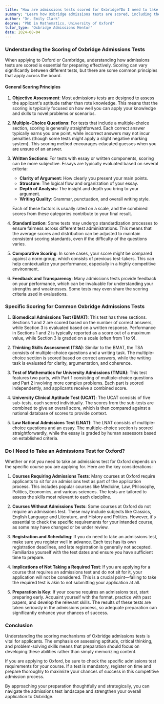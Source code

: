 ```yaml
---
title: "How are admissions tests scored for Oxbridge?Do I need to take an admissions test for Oxford?"
summary: "Learn how Oxbridge admissions tests are scored, including the need for an admissions test at Oxford, to prepare effectively for your application."
author: "Dr. Emily Clark"
degree: "PhD in Mathematics, University of Oxford"
tutor_type: "Oxbridge Admissions Mentor"
date: 2024-08-04
---
```


### Understanding the Scoring of Oxbridge Admissions Tests

When applying to Oxford or Cambridge, understanding how admissions tests are scored is essential for preparing effectively. Scoring can vary significantly between different tests, but there are some common principles that apply across the board. 

#### General Scoring Principles

1. **Objective Assessment**: Most admissions tests are designed to assess the applicant's aptitude rather than rote knowledge. This means that the scoring is typically focused on how well you can apply your knowledge and skills to novel problems or scenarios.

2. **Multiple-Choice Questions**: For tests that include a multiple-choice section, scoring is generally straightforward. Each correct answer typically earns you one point, while incorrect answers may not incur penalties (though some tests might apply a slight negative marking system). This scoring method encourages educated guesses when you are unsure of an answer.

3. **Written Sections**: For tests with essay or written components, scoring can be more subjective. Essays are typically evaluated based on several criteria:
   - **Clarity of Argument**: How clearly you present your main points.
   - **Structure**: The logical flow and organization of your essay.
   - **Depth of Analysis**: The insight and depth you bring to your argument.
   - **Writing Quality**: Grammar, punctuation, and overall writing style.

   Each of these factors is usually rated on a scale, and the combined scores from these categories contribute to your final result.

4. **Standardization**: Some tests may undergo standardization processes to ensure fairness across different test administrations. This means that the average scores and distribution can be adjusted to maintain consistent scoring standards, even if the difficulty of the questions varies.

5. **Comparative Scoring**: In some cases, your score might be compared against a norm group, which consists of previous test-takers. This can help contextualize your performance, especially in a highly competitive environment.

6. **Feedback and Transparency**: Many admissions tests provide feedback on your performance, which can be invaluable for understanding your strengths and weaknesses. Some tests may even share the scoring criteria used in evaluations.

### Specific Scoring for Common Oxbridge Admissions Tests

1. **Biomedical Admissions Test (BMAT)**: This test has three sections. Sections 1 and 2 are scored based on the number of correct answers, while Section 3 is evaluated based on a written response. Performance in Sections 1 and 2 is typically reported as a score out of a maximum value, while Section 3 is graded on a scale (often from 1 to 9).

2. **Thinking Skills Assessment (TSA)**: Similar to the BMAT, the TSA consists of multiple-choice questions and a writing task. The multiple-choice section is scored based on correct answers, while the writing task is evaluated for clarity, argumentation, and coherence.

3. **Test of Mathematics for University Admissions (TMUA)**: This test features two parts, with Part 1 consisting of multiple-choice questions and Part 2 involving more complex problems. Each part is scored independently, and applicants receive a combined score.

4. **University Clinical Aptitude Test (UCAT)**: The UCAT consists of five sub-tests, each scored individually. The scores from the sub-tests are combined to give an overall score, which is then compared against a national database of scores to provide context.

5. **Law National Admissions Test (LNAT)**: The LNAT consists of multiple-choice questions and an essay. The multiple-choice section is scored straightforwardly, while the essay is graded by human assessors based on established criteria.

### Do I Need to Take an Admissions Test for Oxford?

Whether or not you need to take an admissions test for Oxford depends on the specific course you are applying for. Here are the key considerations:

1. **Courses Requiring Admissions Tests**: Many courses at Oxford require applicants to sit for an admissions test as part of the application process. This includes popular courses like Medicine, Law, Philosophy, Politics, Economics, and various sciences. The tests are tailored to assess the skills most relevant to each discipline.

2. **Courses Without Admissions Tests**: Some courses at Oxford do not require an admissions test. These may include subjects like Classics, English Language and Literature, and History and Politics. However, it's essential to check the specific requirements for your intended course, as some may have changed or be under review.

3. **Registration and Scheduling**: If you do need to take an admissions test, make sure you register well in advance. Each test has its own registration deadlines, and late registration is generally not accepted. Familiarize yourself with the test dates and ensure you have sufficient time to prepare.

4. **Implications of Not Taking a Required Test**: If you are applying for a course that requires an admissions test and do not sit for it, your application will not be considered. This is a crucial point—failing to take the required test is akin to not submitting your application at all.

5. **Preparation is Key**: If your course requires an admissions test, start preparing early. Acquaint yourself with the format, practice with past papers, and develop the relevant skills. The results of these tests are taken seriously in the admissions process, so adequate preparation can significantly enhance your chances of success.

### Conclusion

Understanding the scoring mechanisms of Oxbridge admissions tests is vital for applicants. The emphasis on assessing aptitude, critical thinking, and problem-solving skills means that preparation should focus on developing these abilities rather than simply memorizing content. 

If you are applying to Oxford, be sure to check the specific admissions test requirements for your course. If a test is mandatory, register on time and prepare thoroughly to maximize your chances of success in this competitive admission process. 

By approaching your preparation thoughtfully and strategically, you can navigate the admissions test landscape and strengthen your overall application to Oxbridge.
    
